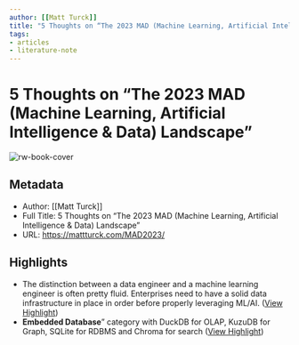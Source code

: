 ```yaml
---
author: [[Matt Turck]]
title: "5 Thoughts on “The 2023 MAD (Machine Learning, Artificial Intelligence &amp; Data) Landscape”"
tags: 
- articles
- literature-note
---
```

# 5 Thoughts on “The 2023 MAD (Machine Learning, Artificial Intelligence & Data) Landscape”

![rw-book-cover](http://mattturck.com/wp-content/uploads/2023/02/firstmark-mad-landscape_orange-1.jpg)

## Metadata
- Author: [[Matt Turck]]
- Full Title: 5 Thoughts on “The 2023 MAD (Machine Learning, Artificial Intelligence & Data) Landscape”
- URL: https://mattturck.com/MAD2023/

## Highlights
- The distinction between a data engineer and a machine learning engineer is often pretty fluid. Enterprises need to have a solid data infrastructure in place in order before properly leveraging ML/AI. ([View Highlight](https://read.readwise.io/read/01gt6kk11c6hqt36h46pgh6h2g))
- **Embedded Database**” category with DuckDB for OLAP, KuzuDB for Graph, SQLite for RDBMS and Chroma for search ([View Highlight](https://read.readwise.io/read/01gt6kstq6k5xd1b7w6t1t2zmk))
